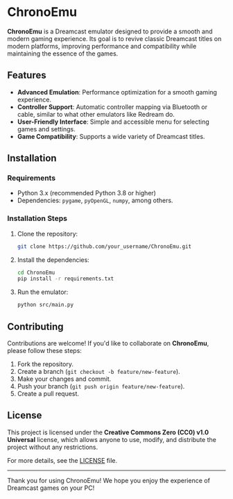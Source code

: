 # ChronoEmu

**ChronoEmu** is a Dreamcast emulator designed to provide a smooth and modern gaming experience. Its goal is to revive classic Dreamcast titles on modern platforms, improving performance and compatibility while maintaining the essence of the games.

## Features

- **Advanced Emulation**: Performance optimization for a smooth gaming experience.
- **Controller Support**: Automatic controller mapping via Bluetooth or cable, similar to what other emulators like Redream do.
- **User-Friendly Interface**: Simple and accessible menu for selecting games and settings.
- **Game Compatibility**: Supports a wide variety of Dreamcast titles.

## Installation

### Requirements

- Python 3.x (recommended Python 3.8 or higher)
- Dependencies: `pygame`, `pyOpenGL`, `numpy`, among others.

### Installation Steps

1. Clone the repository:
    ```bash
    git clone https://github.com/your_username/ChronoEmu.git
    ```

2. Install the dependencies:
    ```bash
    cd ChronoEmu
    pip install -r requirements.txt
    ```

3. Run the emulator:
    ```bash
    python src/main.py
    ```

## Contributing

Contributions are welcome! If you'd like to collaborate on **ChronoEmu**, please follow these steps:

1. Fork the repository.
2. Create a branch (`git checkout -b feature/new-feature`).
3. Make your changes and commit.
4. Push your branch (`git push origin feature/new-feature`).
5. Create a pull request.

## License

This project is licensed under the **Creative Commons Zero (CC0) v1.0 Universal** license, which allows anyone to use, modify, and distribute the project without any restrictions.

For more details, see the [LICENSE](LICENSE) file.

---

Thank you for using ChronoEmu! We hope you enjoy the experience of Dreamcast games on your PC!
